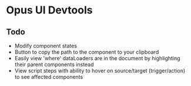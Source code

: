 # Opus UI Devtools

## Todo
* Modify component states
* Button to copy the path to the component to your clipboard
* Easily view 'where' dataLoaders are in the document by highlighting their parent components instead
* View script steps with ability to hover on source/target (trigger/action) to see affected components
